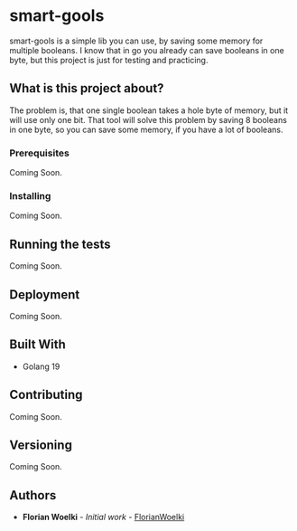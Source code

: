 # smart-gools

smart-gools is a simple lib you can use, by saving some memory for multiple booleans.
I know that in go you already can save booleans in one byte, but this project is just for testing and practicing.

## What is this project about?

The problem is, that one single boolean takes a hole byte of memory, but it will use only one bit.
That tool will solve this problem by saving 8 booleans in one byte, so you can save some memory, if you have a lot of booleans.

### Prerequisites

Coming Soon.

### Installing

Coming Soon.

## Running the tests

Coming Soon.

## Deployment

Coming Soon.

## Built With

* Golang 19

## Contributing

Coming Soon.

## Versioning

Coming Soon.

## Authors

* **Florian Woelki** - *Initial work* - [FlorianWoelki](https://github.com/FlorianWoelki)
